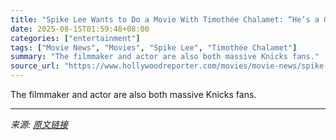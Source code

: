 ```yaml
---
title: "Spike Lee Wants to Do a Movie With Timothée Chalamet: “He’s a Great Actor”"
date: 2025-08-15T01:59:48+08:00
categories: ["entertainment"]
tags: ["Movie News", "Movies", "Spike Lee", "Timothée Chalamet"]
summary: "The filmmaker and actor are also both massive Knicks fans."
source_url: "https://www.hollywoodreporter.com/movies/movie-news/spike-lee-wants-to-do-movie-timothee-chalamet-1236345185/"
---
```


The filmmaker and actor are also both massive Knicks fans.

---

*来源: [原文链接](https://www.hollywoodreporter.com/movies/movie-news/spike-lee-wants-to-do-movie-timothee-chalamet-1236345185/)*

